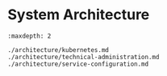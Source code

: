 # System Architecture

```{toctree}
:maxdepth: 2

./architecture/kubernetes.md
./architecture/technical-administration.md
./architecture/service-configuration.md
```